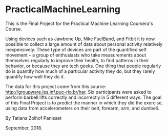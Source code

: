 # PracticalMachineLearning

This is the Final Project for the Practical Machine Learning Coursera's Course.

Using devices such as Jawbone Up, Nike FuelBand, and Fitbit it is now possible to collect a large amount of data about personal
activity relatively inexpensively. These type of devices are part of the quantified self movement – a group of enthusiasts who 
take measurements about themselves regularly to improve their health, to find patterns in their behavior, or because they are 
tech geeks. One thing that people regularly do is quantify how much of a particular activity they do, but they rarely quantify
how well they do it. 

The data for this project come from this source: http://groupware.les.inf.puc-rio.br/har. Six participants were asked to 
perform barbell lifts correctly and incorrectly in 5 different ways. The goal of this Final Project is to predict the manner in
which they did the exercise, using data from accelerometers on their belt, forearm, arm, and dumbell. 

By Tatiana Zolhof Panisset

September, 2018.
